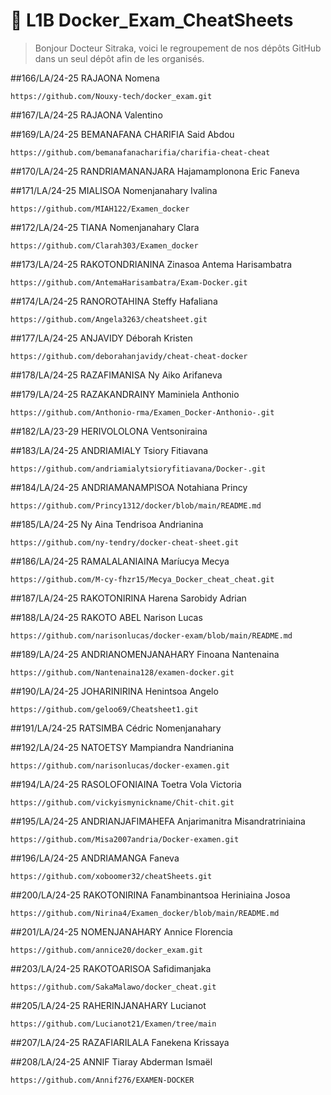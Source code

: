# 🐳 L1B Docker_Exam_CheatSheets
> Bonjour Docteur Sitraka, voici le regroupement de nos dépôts GitHub dans un seul dépôt afin de les organisés.  

##166/LA/24-25 RAJAONA Nomena
```
https://github.com/Nouxy-tech/docker_exam.git
```
##167/LA/24-25 RAJAONA Valentino

##169/LA/24-25 BEMANAFANA CHARIFIA Said Abdou
```
https://github.com/bemanafanacharifia/charifia-cheat-cheat
```
##170/LA/24-25 RANDRIAMANANJARA Hajamamplonona Eric Faneva

##171/LA/24-25 MIALISOA Nomenjanahary Ivalina
```
https://github.com/MIAH122/Examen_docker
```
##172/LA/24-25 TIANA Nomenjanahary Clara
```
https://github.com/Clarah303/Examen_docker
```
##173/LA/24-25 RAKOTONDRIANINA Zinasoa Antema Harisambatra
```
https://github.com/AntemaHarisambatra/Exam-Docker.git
```
##174/LA/24-25 RANOROTAHINA Steffy Hafaliana
```
https://github.com/Angela3263/cheatsheet.git
```
##177/LA/24-25 ANJAVIDY Déborah Kristen
```
https://github.com/deborahanjavidy/cheat-cheat-docker
```
##178/LA/24-25 RAZAFIMANISA Ny Aiko Arifaneva

##179/LA/24-25 RAZAKANDRAINY Maminiela Anthonio
```
https://github.com/Anthonio-rma/Examen_Docker-Anthonio-.git
```
##182/LA/23-29 HERIVOLOLONA Ventsoniraina

##183/LA/24-25 ANDRIAMIALY Tsiory Fitiavana
```
https://github.com/andriamialytsioryfitiavana/Docker-.git
```
##184/LA/24-25 ANDRIAMANAMPISOA Notahiana Princy
```
https://github.com/Princy1312/docker/blob/main/README.md

```
##185/LA/24-25 Ny Aina Tendrisoa Andrianina
```
https://github.com/ny-tendry/docker-cheat-sheet.git
```
##186/LA/24-25 RAMALALANIAINA Maríucya Mecya
```
https://github.com/M-cy-fhzr15/Mecya_Docker_cheat_cheat.git
```
##187/LA/24-25 RAKOTONIRINA Harena Sarobidy Adrian

##188/LA/24-25 RAKOTO ABEL Narison Lucas
```
https://github.com/narisonlucas/docker-exam/blob/main/README.md
```
##189/LA/24-25 ANDRIANOMENJANAHARY Finoana Nantenaina
```
https://github.com/Nantenaina128/examen-docker.git
```
##190/LA/24-25 JOHARINIRINA Henintsoa Angelo
```
https://github.com/geloo69/Cheatsheet1.git
```
##191/LA/24-25 RATSIMBA Cédric Nomenjanahary

##192/LA/24-25 NATOETSY Mampiandra Nandrianina
```
https://github.com/narisonlucas/docker-examen.git
```
##194/LA/24-25 RASOLOFONIAINA Toetra Vola Victoria
```
https://github.com/vickyismynickname/Chit-chit.git
```
##195/LA/24-25 ANDRIANJAFIMAHEFA Anjarimanitra Misandratriniaina
```
https://github.com/Misa2007andria/Docker-examen.git
```
##196/LA/24-25 ANDRIAMANGA Faneva
```
https://github.com/xoboomer32/cheatSheets.git
```
##200/LA/24-25 RAKOTONIRINA Fanambinantsoa Heriniaina Josoa
```
https://github.com/Nirina4/Examen_docker/blob/main/README.md
```
##201/LA/24-25 NOMENJANAHARY Annice Florencia
```
https://github.com/annice20/docker_exam.git
```
##203/LA/24-25 RAKOTOARISOA Safidimanjaka
```
https://github.com/SakaMalawo/docker_cheat.git
```
##205/LA/24-25 RAHERINJANAHARY Lucianot
```
https://github.com/Lucianot21/Examen/tree/main
```
##207/LA/24-25 RAZAFIARILALA Fanekena Krissaya

##208/LA/24-25 ANNIF Tiaray Abderman Ismaël
```
https://github.com/Annif276/EXAMEN-DOCKER
```

